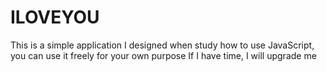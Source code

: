 # ILOVEYOU
This is a simple application I designed when study how to use JavaScript, you can use it freely for your own purpose
If I have time, I will upgrade me 
